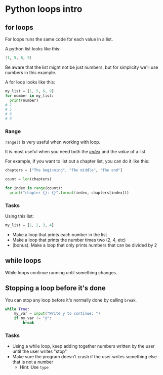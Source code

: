# Python loops intro

## for loops
For loops runs the same code for each value in a list.

A python list looks like this:

```python
[1, 5, 6, 9]
```

Be aware that the list might not be just numbers, but for simplicity we'll use numbers in this example.

A for loop looks like this:

```python
my_list = [1, 5, 6, 9]
for number in my_list:
  print(number)
# 1
# 5
# 6
# 9
```

### Range

`range()` is very useful when working with loop.

It is most useful when you need both the [_index_](lists.md#list-indexes) and the _value_ of a list.

For example, if you want to list out a chapter list, you can do it like this:

```python
chapters = ["The beginning", "The middle", "The end"]

count = len(chapters)

for index in range(count):
  print("chapter {}: {}".format(index, chapters[index]))
```

### Tasks

Using this list:

```python
my_list = [1, 2, 3, 4]
```

* Make a loop that prints each number in the list
* Make a loop that prints the number times two (2, 4, etc)
* (bonus): Make a loop that only prints numbers that can be divided by 2


## while loops

While loops continue running until something changes.

## Stopping a loop before it's done

You can stop any loop before it's normally done by calling `break`.

```python
while True:
	my_var = input("Write y to continue: ")
	if my_var != "y":
		break
```

### Tasks

* Using a while loop, keep adding together numbers written by the user until the user writes "stop"
* Make sure the program doesn't crash if the user writes something else that is not a number
	* Hint: Use `type`
